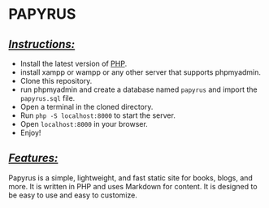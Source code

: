 # PAPYRUS

## <u>***Instructions:***</u>

- Install the latest version of [PHP](https://www.php.net/downloads.php).
- install xampp or wampp or any other server that supports phpmyadmin.
- Clone this repository.
- run phpmyadmin and create a database named `papyrus` and import the `papyrus.sql` file.
- Open a terminal in the cloned directory.
- Run `php -S localhost:8000` to start the server.
- Open `localhost:8000` in your browser.
- Enjoy!

## <u>***Features:***</u>

Papyrus is a simple, lightweight, and fast static site for books, blogs, and more. It is written in PHP and uses Markdown for content. It is designed to be easy to use and easy to customize.
